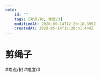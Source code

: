 ```yaml
---
note:
    id: ""
    tags: [考点/树, 难度/3]
    modifiedAt: 2020-05-14T12:29:18.395Z
    createdAt: 2020-05-14T12:28:41.444Z
---
```

# 剪绳子
#考点/树  #难度/3 
